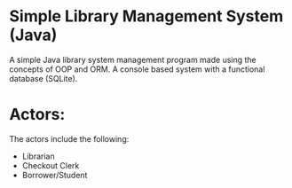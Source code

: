 # Simple Library Management System (Java)
A simple Java library system management program made using the concepts of OOP and ORM. A console based system with a functional database (SQLite).

# Actors:
The actors include the following:
  * Librarian
  * Checkout Clerk
  * Borrower/Student
